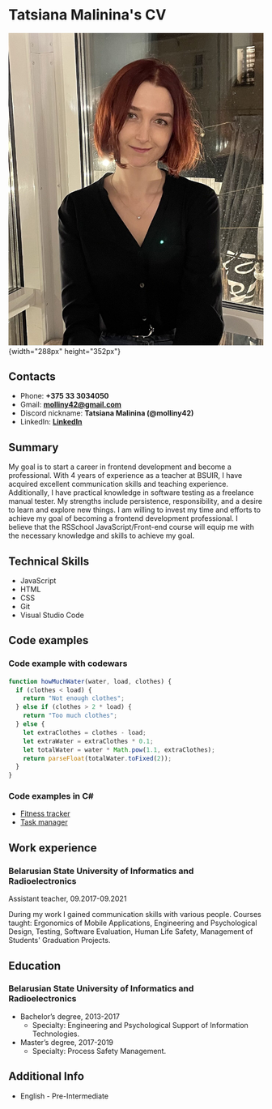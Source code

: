 # Tatsiana Malinina's CV

![Photography](IMG.jpg){width="288px" height="352px"}

## Contacts

- Phone: **+375 33 3034050**
- Gmail: **molliny42@gmail.com**
- Discord nickname: **Tatsiana Malinina (@molliny42)**
- LinkedIn: **[LinkedIn](https://www.linkedin.com/in/tatsiana-malinina-579163214/)**

## Summary

My goal is to start a career in frontend development and become a professional. With 4 years of experience as a teacher at BSUIR, I have acquired excellent communication skills and teaching experience. Additionally, I have practical knowledge in software testing as a freelance manual tester. My strengths include persistence, responsibility, and a desire to learn and explore new things. I am willing to invest my time and efforts to achieve my goal of becoming a frontend development professional. I believe that the RSSchool JavaScript/Front-end course will equip me with the necessary knowledge and skills to achieve my goal.

## Technical Skills

- JavaScript
- HTML
- CSS
- Git
- Visual Studio Code

## Code examples

### Code example with codewars

```javascript
function howMuchWater(water, load, clothes) {
  if (clothes < load) {
    return "Not enough clothes";
  } else if (clothes > 2 * load) {
    return "Too much clothes";
  } else {
    let extraClothes = clothes - load;
    let extraWater = extraClothes * 0.1;
    let totalWater = water * Math.pow(1.1, extraClothes);
    return parseFloat(totalWater.toFixed(2));
  }
}
```

### Code examples in C#

- [Fitness tracker](https://github.com/molliny42/TMS-DotNet-Malinina/tree/homework_6)
- [Task manager](https://github.com/molliny42/TMS-DotNet-Malinina/tree/homework_3)

## Work experience

### Belarusian State University of Informatics and Radioelectronics

Assistant teacher, 09.2017-09.2021

During my work I gained communication skills with various people. Courses taught: Ergonomics of Mobile Applications, Engineering and Psychological Design, Testing, Software Evaluation, Human Life Safety, Management of Students' Graduation Projects.

## Education

### Belarusian State University of Informatics and Radioelectronics

- Bachelor’s degree, 2013-2017
  - Specialty: Engineering and Psychological Support of Information Technologies.
- Master’s degree, 2017-2019
  - Specialty: Process Safety Management.

## Additional Info

- English - Pre-Intermediate
